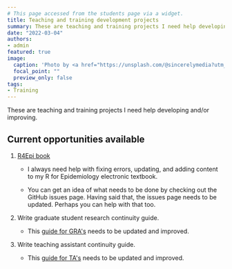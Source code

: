 ```yaml
---
# This page accessed from the students page via a widget.
title: Teaching and training development projects
summary: These are teaching and training projects I need help developing and/or improving.
date: "2022-03-04"
authors:
- admin
featured: true
image:
  caption: 'Photo by <a href="https://unsplash.com/@sincerelymedia?utm_source=unsplash&utm_medium=referral&utm_content=creditCopyText">Sincerely Media</a> on <a href="https://unsplash.com/s/photos/training?utm_source=unsplash&utm_medium=referral&utm_content=creditCopyText">Unsplash</a>'
  focal_point: ""
  preview_only: false
tags:
- Training
---
```


These are teaching and training projects I need help developing and/or improving.

## Current opportunities available

1. [R4Epi book](https://www.r4epi.com/)

    - I always need help with fixing errors, updating, and adding content to my R for Epidemiology electronic textbook.

    - You can get an idea of what needs to be done by checking out the GitHub issues page.  Having said that, the issues page needs to be updated. Perhaps you can help with that too. 

2. Write graduate student research continuity guide.

     - This [guide for GRA's](https://docs.google.com/document/d/1j9UJ1H_uR1q3Iyyp2aC68rg0AaTbZPOtdKVzWi44L7k/edit#heading=h.b8vrkhisf0r1) needs to be updated and improved.

3. Write teaching assistant continuity guide.

    - This [guide for TA's](https://docs.google.com/document/d/1j9UJ1H_uR1q3Iyyp2aC68rg0AaTbZPOtdKVzWi44L7k/edit#heading=h.at9zn2hvxjd5) needs to be updated and improved.
